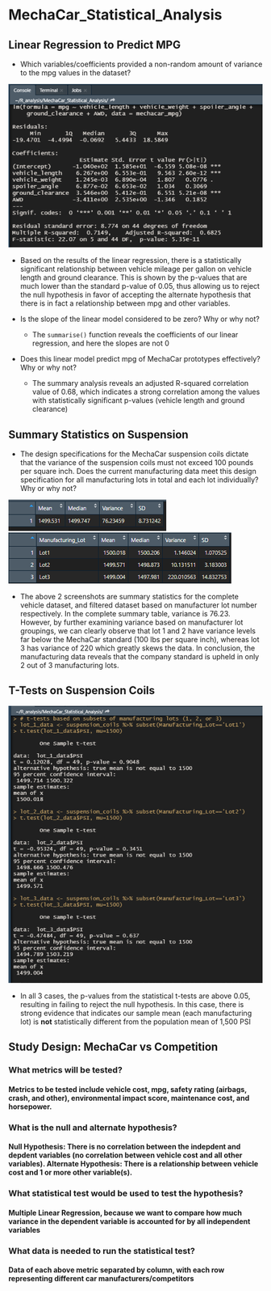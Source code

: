 # MechaCar_Statistical_Analysis

## Linear Regression to Predict MPG
* Which variables/coefficients provided a non-random amount of variance to the mpg values in the dataset?

![ScreenShots](/resources/mpg_lin_reg.PNG)
  
  * Based on the results of the linear regression, there is a statistically significant relationship between vehicle mileage per gallon on vehicle length and ground clearance. This is shown by the p-values that are much lower than the standard p-value of 0.05, thus allowing us to reject the null hypothesis in favor of accepting the alternate hypothesis that there is in fact a relationship between mpg and other variables.

* Is the slope of the linear model considered to be zero? Why or why not?

  * The `summarise()` function reveals the coefficients of our linear regression, and here the slopes are not 0

* Does this linear model predict mpg of MechaCar prototypes effectively? Why or why not?

  * The summary analysis reveals an adjusted R-squared correlation value of 0.68, which indicates a strong correlation among the values with statistically significant p-values (vehicle length and ground clearance)



## Summary Statistics on Suspension
* The design specifications for the MechaCar suspension coils dictate that the variance of the suspension coils must not exceed 100 pounds per square inch. Does the current manufacturing data meet this design specification for all manufacturing lots in total and each lot individually? Why or why not?

![ScreenShots](/resources/unnamed1.png)
![ScreenShots](/resources/unnamed.png)
  
  * The above 2 screenshots are summary statistics for the complete vehicle dataset, and filtered dataset based on manufacturer lot number respectively. In the complete summary table, variance is 76.23. However, by further examining variance based on manufacturer lot groupings, we can clearly observe that lot 1 and 2 have variance levels far below the MechaCar standard (100 lbs per square inch), whereas lot 3 has variance of 220 which greatly skews the data. In conclusion, the manufacturing data reveals that the company standard is upheld in only 2 out of 3 manufacturing lots.


## T-Tests on Suspension Coils

![ScreenShots](/resources/multiple_t_test_summaries.PNG)

  * In all 3 cases, the p-values from the statistical t-tests are above 0.05, resulting in failing to reject the null hypothesis. In this case, there is strong evidence that indicates our sample mean (each manufacturing lot) is **not** statistically different from the population mean of 1,500 PSI


## Study Design: MechaCar vs Competition

### What metrics will be tested?
#### Metrics to be tested include vehicle cost, mpg, safety rating (airbags, crash, and other), environmental impact score, maintenance cost, and horsepower.

### What is the null and alternate hypothesis?
#### Null Hypothesis: There is no correlation between the indepdent and depdent variables (no correlation between vehicle cost and all other variables). Alternate Hypothesis: There is a relationship between vehicle cost and 1 or more other variable(s).

### What statistical test would be used to test the hypothesis?
#### Multiple Linear Regression, because we want to compare how much variance in the dependent variable is accounted for by all independent variables

### What data is needed to run the statistical test?
#### Data of each above metric separated by column, with each row representing different car manufacturers/competitors
